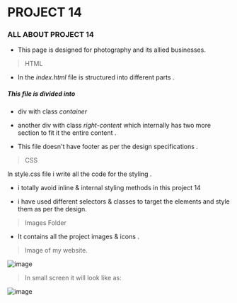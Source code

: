 # PROJECT 14

### ALL ABOUT PROJECT 14

  - This page is designed for photography and its allied businesses.

>HTML

- In the *index.html* file is  structured into different parts .

##### This file is divided into 

   - div with class *container*
   - another div with class *right-content* which internally has two more section to fit it the entire content .

- This file doesn't have footer as per the design specifications .


> CSS

In style.css file i write all the code for the styling . 

- i totally avoid inline & internal styling methods in this project 14

- i have used different selectors & classes to target the elements and style them as per the design.

> Images Folder

- It contains all the project images & icons .

> Image of my website.

![image](https://user-images.githubusercontent.com/109961309/183289246-dd87c1e0-9538-4519-bd50-97ff2dc09588.png)

> In small screen it will look like as:

 ![image](https://user-images.githubusercontent.com/109961309/188262958-be6753a3-e8aa-4be3-aa0e-29568df01bf8.png)


